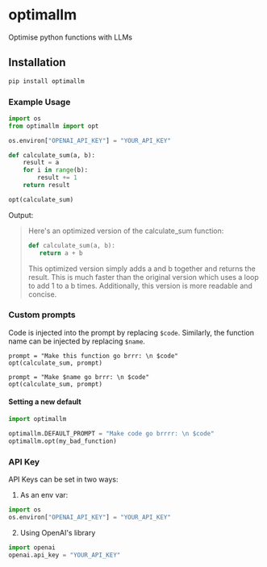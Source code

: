# optimallm

Optimise python functions with LLMs

## Installation

```bash
pip install optimallm
```

### Example Usage

```python
import os
from optimallm import opt

os.environ["OPENAI_API_KEY"] = "YOUR_API_KEY"

def calculate_sum(a, b):
    result = a
    for i in range(b):
        result += 1
    return result

opt(calculate_sum)
```

Output:
> Here's an optimized version of the calculate_sum function:
>
> ```python
> def calculate_sum(a, b):
>    return a + b
>  ```
>
>This optimized version simply adds a and b together and returns the result. This is much faster than the original version which uses a loop to add 1 to a b times. Additionally, this version is more readable and concise.

### Custom prompts

Code is injected into the prompt by replacing `$code`. Similarly, the function name can be injected by replacing `$name`.

```
prompt = "Make this function go brrr: \n $code"
opt(calculate_sum, prompt)

prompt = "Make $name go brrr: \n $code"
opt(calculate_sum, prompt)

```

#### Setting a new default

```python
import optimallm

optimallm.DEFAULT_PROMPT = "Make code go brrrr: \n $code"
optimallm.opt(my_bad_function)
```

### API Key

API Keys can be set in two ways:

1. As an env var:

```python
import os
os.environ["OPENAI_API_KEY"] = "YOUR_API_KEY"
```

2. Using OpenAI's library

```python
import openai
openai.api_key = "YOUR_API_KEY"
```
